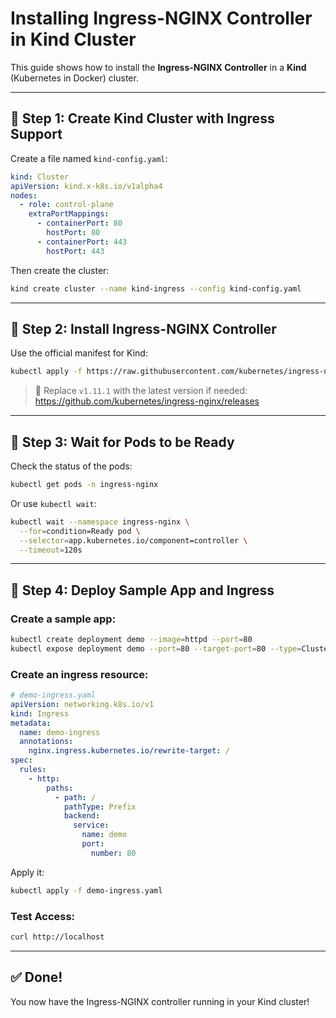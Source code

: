 
# Installing Ingress-NGINX Controller in Kind Cluster

This guide shows how to install the **Ingress-NGINX Controller** in a **Kind** (Kubernetes in Docker) cluster.

---

## 📘 Step 1: Create Kind Cluster with Ingress Support

Create a file named `kind-config.yaml`:

```yaml
kind: Cluster
apiVersion: kind.x-k8s.io/v1alpha4
nodes:
  - role: control-plane
    extraPortMappings:
      - containerPort: 80
        hostPort: 80
      - containerPort: 443
        hostPort: 443
```

Then create the cluster:

```bash
kind create cluster --name kind-ingress --config kind-config.yaml
```

---

## 📘 Step 2: Install Ingress-NGINX Controller

Use the official manifest for Kind:

```bash
kubectl apply -f https://raw.githubusercontent.com/kubernetes/ingress-nginx/controller-v1.11.1/deploy/static/provider/kind/deploy.yaml
```

> 🔄 Replace `v1.11.1` with the latest version if needed: https://github.com/kubernetes/ingress-nginx/releases

---

## 📘 Step 3: Wait for Pods to be Ready

Check the status of the pods:

```bash
kubectl get pods -n ingress-nginx
```

Or use `kubectl wait`:

```bash
kubectl wait --namespace ingress-nginx \
  --for=condition=Ready pod \
  --selector=app.kubernetes.io/component=controller \
  --timeout=120s
```

---

## 📘 Step 4: Deploy Sample App and Ingress

### Create a sample app:

```bash
kubectl create deployment demo --image=httpd --port=80
kubectl expose deployment demo --port=80 --target-port=80 --type=ClusterIP
```

### Create an ingress resource:

```yaml
# demo-ingress.yaml
apiVersion: networking.k8s.io/v1
kind: Ingress
metadata:
  name: demo-ingress
  annotations:
    nginx.ingress.kubernetes.io/rewrite-target: /
spec:
  rules:
    - http:
        paths:
          - path: /
            pathType: Prefix
            backend:
              service:
                name: demo
                port:
                  number: 80
```

Apply it:

```bash
kubectl apply -f demo-ingress.yaml
```

### Test Access:

```bash
curl http://localhost
```

---

## ✅ Done!

You now have the Ingress-NGINX controller running in your Kind cluster!

